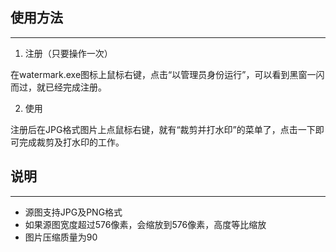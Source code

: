 ﻿## 使用方法
---
1. 注册（只要操作一次）

在watermark.exe图标上鼠标右键，点击“以管理员身份运行”，可以看到黑窗一闪而过，就已经完成注册。

2. 使用

注册后在JPG格式图片上点鼠标右键，就有“裁剪并打水印”的菜单了，点击一下即可完成裁剪及打水印的工作。


## 说明
---
* 源图支持JPG及PNG格式
* 如果源图宽度超过576像素，会缩放到576像素，高度等比缩放
* 图片压缩质量为90

